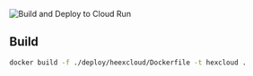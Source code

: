 ![Build and Deploy to Cloud Run](https://github.com/3vilM33pl3/hexcloud/workflows/Build%20and%20Deploy%20to%20Cloud%20Run/badge.svg)

## Build
```bash
docker build -f ./deploy/heexcloud/Dockerfile -t hexcloud .
```
